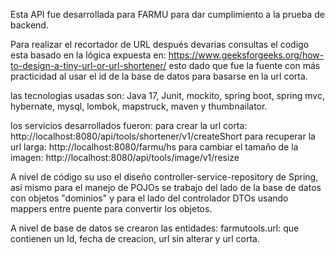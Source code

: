 Esta API fue desarrollada para FARMU para dar cumplimiento a la prueba de backend.

Para realizar el recortador de URL después devarias consultas el codigo esta basado en la lógica expuesta en: https://www.geeksforgeeks.org/how-to-design-a-tiny-url-or-url-shortener/ esto dado que fue la fuente con más practicidad al usar el id de la base de datos para basarse en la url corta.

las tecnologias usadas son: Java 17, Junit, mockito, spring boot, spring mvc, hybernate, mysql, lombok, mapstruck, maven y thumbnailator.


los servicios desarrollados fueron:
para crear la url corta:
    http://localhost:8080/api/tools/shortener/v1/createShort
para recuperar la url larga:
    http://localhost:8080/farmu/hs
para cambiar el tamaño de la imagen:
    http://localhost:8080/api/tools/image/v1/resize

A nivel de código su uso el diseño controller-service-repository de Spring, así mismo para el manejo de POJOs se trabajo del lado de la base de datos con objetos "dominios" y para el lado del controlador DTOs usando mappers entre puente para convertir los objetos.

A nivel de base de datos se crearon las entidades:
farmutools.url: que contienen un Id, fecha de creacion, url sin alterar y url corta.